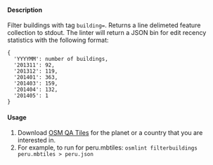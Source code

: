 #### Description

Filter buildings with tag `building=`. Returns a line delimeted feature collection to stdout. The linter will return a JSON bin for edit recency statistics with the following format:

```
{
  'YYYYMM': number of buildings,
  '201311': 92,
  '201312': 119,
  '201401': 363,
  '201403': 159,
  '201404': 132,
  '201405': 1
}
```

#### Usage

1. Download [OSM QA Tiles](https://osmlab.github.io/osm-qa-tiles/) for the planet or a country that you are interested in. 
2. For example, to run for peru.mbtiles: `osmlint filterbuildings peru.mbtiles > peru.json`

